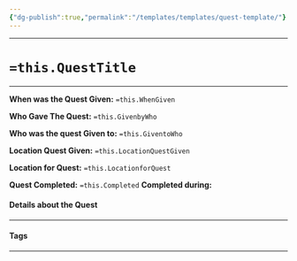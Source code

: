 ```yaml
---
{"dg-publish":true,"permalink":"/templates/templates/quest-template/"}
---
```




---

# `=this.QuestTitle`
---

**When was the Quest Given:** `=this.WhenGiven`

**Who Gave The Quest:** `=this.GivenbyWho`

**Who was the quest Given to:** `=this.GiventoWho`

**Location Quest Given:** `=this.LocationQuestGiven`

**Location for Quest:** `=this.LocationforQuest`

**Quest Completed:** `=this.Completed`
	  **Completed during:** 
#### Details about the Quest
---


#### Tags
----

